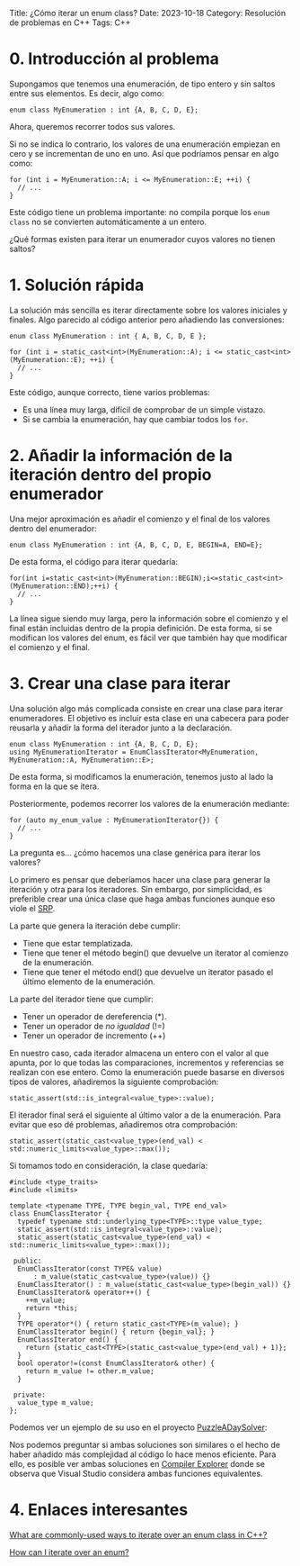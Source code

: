 Title: ¿Cómo iterar un enum class?
Date: 2023-10-18
Category: Resolución de problemas en C++
Tags: C++


# 0. Introducción al problema

Supongamos que tenemos una enumeración, de tipo entero y sin saltos entre sus elementos. 
Es decir, algo como: 

```
enum class MyEnumeration : int {A, B, C, D, E};
```

Ahora, queremos recorrer todos sus valores.

Si no se indica lo contrario, los valores de una enumeración empiezan en cero y se incrementan de uno en uno.
Así que podríamos pensar en algo como:

```
for (int i = MyEnumeration::A; i <= MyEnumeration::E; ++i) {
  // ...
}
```

Este código tiene un problema importante: 
no compila porque los ```enum class``` no se convierten automáticamente a un entero. 

¿Qué formas existen para iterar un enumerador cuyos valores no tienen saltos?


# 1. Solución rápida


La solución más sencilla es iterar directamente sobre los valores iniciales y finales.
Algo parecido al código anterior pero añadiendo las conversiones:

```
enum class MyEnumeration : int { A, B, C, D, E };

for (int i = static_cast<int>(MyEnumeration::A); i <= static_cast<int>(MyEnumeration::E); ++i) {
  // ...
}
```

Este código, aunque correcto, tiene varios problemas:

- Es una línea muy larga, difícil de comprobar de un simple vistazo.
- Si se cambia la enumeración, hay que cambiar todos los ```for```.


# 2. Añadir la información de la iteración dentro del propio enumerador

Una mejor aproximación es añadir el comienzo y el final de los valores dentro del enumerador:

```
enum class MyEnumeration : int {A, B, C, D, E, BEGIN=A, END=E};
```

De esta forma, el código para iterar quedaría:

```
for(int i=static_cast<int>(MyEnumeration::BEGIN);i<=static_cast<int>(MyEnumeration::END);++i) {
  // ...
}
```

La línea sigue siendo muy larga, pero la información sobre el comienzo y el final están incluidas dentro de la propia definición.
De esta forma, si se modifican los valores del enum, es fácil ver que también hay que modificar el comienzo y el final.


# 3. Crear una clase para iterar

Una solución algo más complicada consiste en crear una clase para iterar enumeradores.
El objetivo es incluir esta clase en una cabecera para poder reusarla y añadir la forma del iterador junto a la declaración.

```
enum class MyEnumeration : int {A, B, C, D, E};
using MyEnumerationIterator = EnumClassIterator<MyEnumeration, MyEnumeration::A, MyEnumeration::E>;
```

De esta forma, si modificamos la enumeración, tenemos justo al lado la forma en la que se itera.

Posteriormente, podemos recorrer los valores de la enumeración mediante:

```
for (auto my_enum_value : MyEnumerationIterator{}) {
  // ...
}
```

La pregunta es... ¿cómo hacemos una clase genérica para iterar los valores?

Lo primero es pensar que deberíamos hacer una clase para generar la iteración y otra para los iteradores.
Sin embargo, por simplicidad, es preferible crear una única clase que haga ambas funciones aunque eso 
viole el [SRP](https://es.wikipedia.org/wiki/Principio_de_responsabilidad_%C3%BAnica).

La parte que genera la iteración debe cumplir:

- Tiene que estar templatizada.
- Tiene que tener el método begin() que devuelve un iterator al comienzo de la enumeración.
- Tiene que tener el método end() que devuelve un iterator pasado el último elemento de la enumeración.

La parte del iterador tiene que cumplir:

- Tener un operador de dereferencia (*).
- Tener un operador de *no igualdad* (!=)
- Tener un operador de incremento (++)

En nuestro caso, cada iterador almacena un entero con el valor al que apunta, 
por lo que todas las comparaciones, incrementos y referencias se realizan con ese entero.
Como la enumeración puede basarse en diversos tipos de valores, añadiremos la siguiente comprobación:

```
static_assert(std::is_integral<value_type>::value);
```

El iterador final será el siguiente al último valor a de la enumeración. 
Para evitar que eso dé problemas, añadiremos otra comprobación:

```
static_assert(static_cast<value_type>(end_val) < std::numeric_limits<value_type>::max());
```

Si tomamos todo en consideración, la clase quedaría:

```
#include <type_traits>
#include <limits>

template <typename TYPE, TYPE begin_val, TYPE end_val>
class EnumClassIterator {
  typedef typename std::underlying_type<TYPE>::type value_type;
  static_assert(std::is_integral<value_type>::value);
  static_assert(static_cast<value_type>(end_val) < std::numeric_limits<value_type>::max());

 public:
  EnumClassIterator(const TYPE& value)
      : m_value(static_cast<value_type>(value)) {}
  EnumClassIterator() : m_value(static_cast<value_type>(begin_val)) {}
  EnumClassIterator& operator++() {
    ++m_value;
    return *this;
  }
  TYPE operator*() { return static_cast<TYPE>(m_value); }
  EnumClassIterator begin() { return {begin_val}; }
  EnumClassIterator end() {
    return {static_cast<TYPE>(static_cast<value_type>(end_val) + 1)};
  }
  bool operator!=(const EnumClassIterator& other) {
    return m_value != other.m_value;
  }

 private:
  value_type m_value;
};
```

Podemos ver un ejemplo de su uso en el proyecto [PuzzleADaySolver](https://github.com/jcallejap/PuzzleADaySolver/blob/main/Solver/EnumClassIterator.h):

Nos podemos preguntar si ambas soluciones son similares o el hecho de haber añadido más complejidad al código lo hace menos eficiente.
Para ello, es posible ver ambas soluciones en [Compiler Explorer](https://godbolt.org/z/c88Y4WG4r) donde se observa que Visual Studio considera ambas funciones equivalentes.


# 4. Enlaces interesantes

[What are commonly-used ways to iterate over an enum class in C++?](https://stackoverflow.com/q/69762598/218774)

[How can I iterate over an enum?](https://stackoverflow.com/q/261963/218774)
